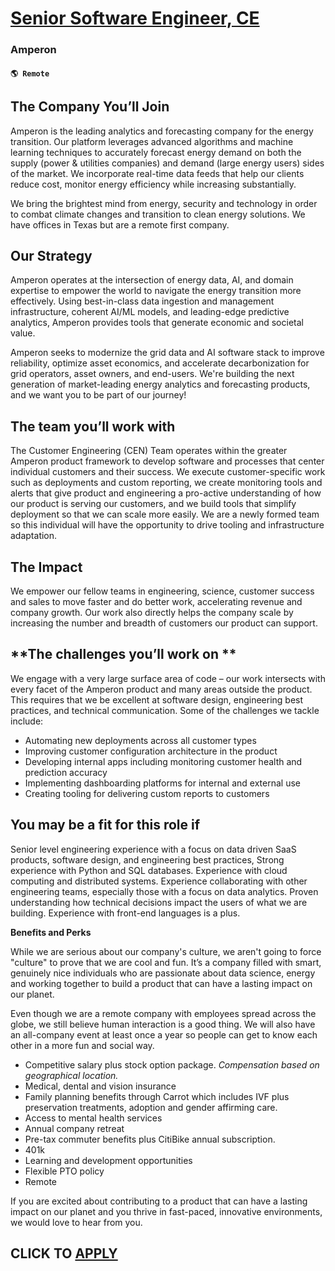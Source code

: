# [Senior Software Engineer, CE](https://www.remotewlb.com/apply/senior-software-engineer-ce)  
### Amperon  
#### `🌎 Remote`  

## **The Company You’ll Join**

Amperon is the leading analytics and forecasting company for the energy transition. Our platform leverages advanced algorithms and machine learning techniques to accurately forecast energy demand on both the supply (power & utilities companies) and demand (large energy users) sides of the market. We incorporate real-time data feeds that help our clients reduce cost, monitor energy efficiency while increasing substantially.

We bring the brightest mind from energy, security and technology in order to combat climate changes and transition to clean energy solutions. We have offices in Texas but are a remote first company.

## **Our Strategy**

Amperon operates at the intersection of energy data, AI, and domain expertise to empower the world to navigate the energy transition more effectively. Using best-in-class data ingestion and management infrastructure, coherent AI/ML models, and leading-edge predictive analytics, Amperon provides tools that generate economic and societal value.

Amperon seeks to modernize the grid data and AI software stack to improve reliability, optimize asset economics, and accelerate decarbonization for grid operators, asset owners, and end-users. We're building the next generation of market-leading energy analytics and forecasting products, and we want you to be part of our journey!

## **The team you’ll work with**

The Customer Engineering (CEN) Team operates within the greater Amperon product framework to develop software and processes that center individual customers and their success. We execute customer-specific work such as deployments and custom reporting, we create monitoring tools and alerts that give product and engineering a pro-active understanding of how our product is serving our customers, and we build tools that simplify deployment so that we can scale more easily. We are a newly formed team so this individual will have the opportunity to drive tooling and infrastructure adaptation.

## **The Impact**

We empower our fellow teams in engineering, science, customer success and sales to move faster and do better work, accelerating revenue and company growth. Our work also directly helps the company scale by increasing the number and breadth of customers our product can support.

## **The challenges you’ll work on **

We engage with a very large surface area of code – our work intersects with every facet of the Amperon product and many areas outside the product. This requires that we be excellent at software design, engineering best practices, and technical communication. Some of the challenges we tackle include:

  * Automating new deployments across all customer types
  * Improving customer configuration architecture in the product
  * Developing internal apps including monitoring customer health and prediction accuracy
  * Implementing dashboarding platforms for internal and external use
  * Creating tooling for delivering custom reports to customers

## **You may be a fit for this role if**

Senior level engineering experience with a focus on data driven SaaS products, software design, and engineering best practices, Strong experience with Python and SQL databases. Experience with cloud computing and distributed systems. Experience collaborating with other engineering teams, especially those with a focus on data analytics. Proven understanding how technical decisions impact the users of what we are building. Experience with front-end languages is a plus.

**Benefits and Perks**

While we are serious about our company's culture, we aren't going to force "culture" to prove that we are cool and fun. It’s a company filled with smart, genuinely nice individuals who are passionate about data science, energy and working together to build a product that can have a lasting impact on our planet.

Even though we are a remote company with employees spread across the globe, we still believe human interaction is a good thing. We will also have an all-company event at least once a year so people can get to know each other in a more fun and social way.

  * Competitive salary plus stock option package. _Compensation based on geographical location._
  * Medical, dental and vision insurance
  * Family planning benefits through Carrot which includes IVF plus preservation treatments, adoption and gender affirming care.
  * Access to mental health services
  * Annual company retreat
  * Pre-tax commuter benefits plus CitiBike annual subscription.
  * 401k
  * Learning and development opportunities
  * Flexible PTO policy
  * Remote

If you are excited about contributing to a product that can have a lasting impact on our planet and you thrive in fast-paced, innovative environments, we would love to hear from you.

  
## CLICK TO [APPLY](https://www.remotewlb.com/apply/senior-software-engineer-ce)


